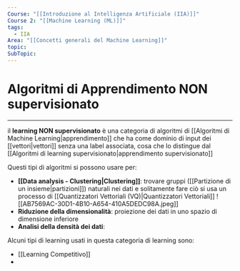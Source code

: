 ```yaml
---
Course: "[[Introduzione al Intelligenza Artificiale (IIA)]]"
Course 2: "[[Machine Learning (ML)]]"
tags:
  - IIA
Area: "[[Concetti generali del Machine Learning]]"
topic: 
SubTopic: 
---
```


# Algoritmi di Apprendimento NON supervisionato
---
il __learning NON supervisionato__ è una categoria di algoritmi di [[Algoritmi di Machine Learning|apprendimento]] che ha come dominio di input dei [[vettori|vettori]] senza una label associata, cosa che lo distingue dal [[Algoritmi di learning supervisionato|apprendimento supervisionato]]

Questi tipi di algoritmi si possono usare per:
- __[[Data analysis -  Clustering|Clustering]]__: trovare gruppi ([[Partizione di un insieme|partizioni]]) naturali nei dati e solitamente fare ciò si usa un processo di [[Quantizzatori Vettoriali (VQ)|Quantizzatori Vettoriali]] ![[AB7569AC-30D1-4B10-A654-410A5DEDC98A.jpeg]]
- __Riduzione della dimensionalità__: proiezione dei dati in uno spazio di dimensione inferiore
- __Analisi della densità dei dati__:


Alcuni tipi di learning usati in questa categoria di learning sono:
- [[Learning Competitivo]]
- 
